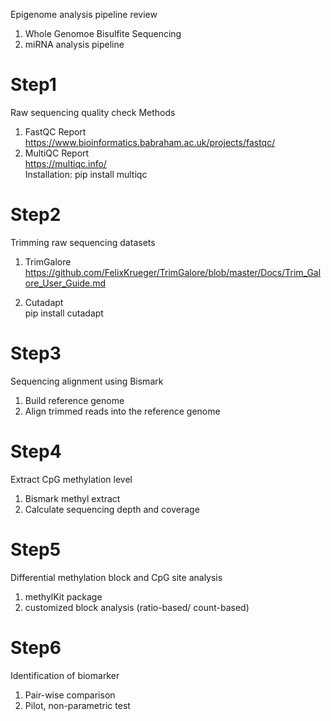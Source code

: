 Epigenome analysis pipeline review

1) Whole Genomoe Bisulfite Sequencing
2) miRNA analysis pipeline

# Step1
Raw sequencing quality check
Methods
1) FastQC Report<br>
   https://www.bioinformatics.babraham.ac.uk/projects/fastqc/
2) MultiQC Report<br>
   https://multiqc.info/<br>
   Installation: pip install multiqc

# Step2
Trimming raw sequencing datasets
1) TrimGalore<br>
   https://github.com/FelixKrueger/TrimGalore/blob/master/Docs/Trim_Galore_User_Guide.md
   
2) Cutadapt<br>
   pip install cutadapt

# Step3
Sequencing alignment using Bismark
1) Build reference genome
2) Align trimmed reads into the reference genome

# Step4
Extract CpG methylation level
1) Bismark methyl extract
2) Calculate sequencing depth and coverage

# Step5
Differential methylation block and CpG site analysis
1) methylKit package
2) customized block analysis (ratio-based/ count-based)

# Step6
Identification of biomarker
1) Pair-wise comparison
2) Pilot, non-parametric test
